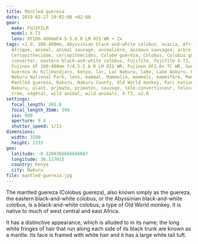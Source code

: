 ```yaml
---
title: Mantled guereza
date: 2019-02-27 19:02:00 +02:00
gear:
  make: FUJIFILM
  model: X-T3
  lens: XF100-400mmF4.5-5.6 R LM OIS WR + 2x
tags: ×2.0, 100-400mm, Abyssinian black-and-white colobus, acacia, Africa,
  Afrique, animal, animal sauvage, animalière, animaux sauvages, arbre,
  Cercopithecidae, cercopithécidés, Colobe guéréza, Colobus, Colobus guereza,
  converter, eastern black-and-white colobus, Fujifilm, Fujifilm X-T3, Fujinon,
  Fujinon XF 100-400mm f/4.5-5.6 R LM OIS WR, Fujinon XF2.0× TC WR, Guéréza,
  Guéréza du Kilimandjaro, Kenya, lac, Lac Nakuru, lake, Lake Nakuru, Lake
  Nakuru National Park, lens, mammal, Mammalia, mammals, mammifère, Mammifères,
  Mantled guereza, Nakuru, Nakuru County, Old World monkey, Parc national du lac
  Nakuru, plant, primate, primates, sauvage, télé-convertisseur, teleconverter,
  tree, végétal, wild animal, wild animals, X-T3, x2.0
settings:
  focal_length: 265.8
  focal_length_35mm: 399
  iso: 800
  aperture: 9.4
  shutter_speed: 1/13
dimensions:
  width: 3500
  height: 2333
geo:
  latitude: -0.3200366666666667
  longitude: 36.117015
  country: Kenya
  city: Nakuru
file: mantled-guereza.jpg
---
```


The mantled guereza (Colobus guereza), also known simply as the guereza, the eastern black-and-white colobus, or the Abyssinian black-and-white colobus, is a black-and-white colobus, a type of Old World monkey. It is native to much of west central and east Africa.

It has a distinctive appearance, which is alluded to in its name; the long white fringes of hair that run along each side of its black trunk are known as a mantle. Its face is framed with white hair and it has a large white tail tuft.
